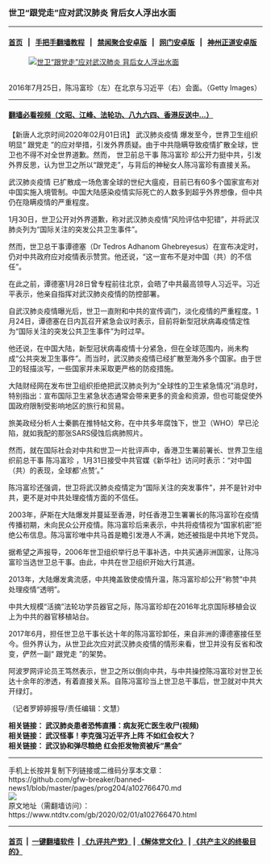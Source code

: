 ### 世卫“跟党走”应对武汉肺炎 背后女人浮出水面
------------------------

#### [首页](https://github.com/gfw-breaker/banned-news1/blob/master/README.md) &nbsp;&nbsp;|&nbsp;&nbsp; [手把手翻墙教程](https://github.com/gfw-breaker/guides/wiki) &nbsp;&nbsp;|&nbsp;&nbsp; [禁闻聚合安卓版](https://github.com/gfw-breaker/bn-android) &nbsp;&nbsp;|&nbsp;&nbsp; [网门安卓版](https://github.com/oGate2/oGate) &nbsp;&nbsp;|&nbsp;&nbsp; [神州正道安卓版](https://github.com/SzzdOgate/update) 



<div><div class="featured_image">
 <a href="https://i.ntdtv.com/assets/uploads/2020/02/GettyImages-579860938.jpg" target="_blank">
  <figure>
   <img alt="世卫“跟党走”应对武汉肺炎 背后女人浮出水面" src="https://i.ntdtv.com/assets/uploads/2020/02/GettyImages-579860938-800x450.jpg"/>
  </figure><br/>
 </a>
 <span class="caption">
  2016年7月25日，陈冯富珍（左）在北京与习近平（右）会面。（Getty Images）
 </span>
</div>
</div><hr/>

#### [翻墙必看视频（文昭、江峰、法轮功、八九六四、香港反送中...）](http://167.172.214.107/home.html)

<div><div class="post_content" itemprop="articleBody">
 <p>
  【新唐人北京时间2020年02月01日讯】
  <ok href="https://www.ntdtv.com/gb/442749.htm">
   武汉肺炎疫情
  </ok>
  爆发至今，世界卫生组织明显“
  <ok href="https://www.ntdtv.com/gb/跟党走.htm">
   跟党走
  </ok>
  ”的应对举措，引发外界质疑。由于中共隐瞒导致疫情扩散全球，世卫也不得不对全世界道歉。然而，
  <ok href="https://www.ntdtv.com/gb/世卫前总干事.htm">
   世卫前总干事
  </ok>
  <ok href="https://www.ntdtv.com/gb/陈冯富珍.htm">
   陈冯富珍
  </ok>
  却公开力挺中共，引发外界反思，认为世卫之所以“跟党走”，与背后的神秘女人陈冯富珍有直接关系。
 </p>
 <p>
  <ok href="https://www.ntdtv.com/gb/442749.htm">
   武汉肺炎疫情
  </ok>
  已扩散成一场危害全球的世纪大瘟疫，目前已有60多个国家宣布对中国实施入境管制。中国大陆感染疫情实际死亡的人数多到超乎外界想像，但中共仍在隐瞒疫情的严重程度。
 </p>
 <p>
  1月30日，世卫公开对外界道歉，称对武汉肺炎疫情“风险评估中犯错”，并将武汉肺炎列为“国际关注的突发公共卫生事件”。
 </p>
 <p>
  然而，世卫总干事谭德塞（Dr Tedros Adhanom Ghebreyesus）在宣布决定时，仍对中共政府应对疫情表示赞赏。他还说，“这一宣布不是对中国（共）的不信任”。
 </p>
 <p>
  在此之前，谭德塞1月28日曾专程前往北京，会晤了中共最高领导人习近平。习近平表示，他亲自指挥对武汉肺炎疫情的防控部署。
 </p>
 <p>
  自武汉肺炎疫情曝光后，世卫一直附和中共的宣传调门，淡化疫情的严重程度。1月24日，谭德塞在日内瓦召开紧急会议时表示，目前将新型冠状病毒疫情定性为“国际关注的突发公共卫生事件”为时过早。
 </p>
 <p>
  他还说，在中国大陆，新型冠状病毒疫情十分紧急，但在全球范围内，尚未构成“公共突发卫生事件”。而当时，武汉肺炎疫情已经扩散至海外多个国家。由于世卫的轻描淡写，一些国家并未采取更严格的防疫措施。
 </p>
 <p>
  大陆财经网在发布世卫组织拒绝把武汉肺炎列为“全球性的卫生紧急情况”消息时，特别指出：宣布国际卫生紧急状态通常会带来更多的资金和资源，但也可能促使外国政府限制受影响地区的旅行和贸易。
 </p>
 <p>
  旅美政经分析人士秦鹏在推特帖文称，在中共多年腐蚀下，世卫（WHO）早已沦陷，就如我配的那张SARS侵蚀后病肺照片。
 </p>
 <p>
  然而，就在国际社会对中共和世卫一片批评声中，香港卫生署前署长、世界卫生组织前总干事
  <ok href="https://www.ntdtv.com/gb/陈冯富珍.htm">
   陈冯富珍
  </ok>
  ，1月31日接受中共官媒《新华社》访问时表示：“对中国（共）的表现，全球都‘点赞’。”
 </p>
 <p>
  陈冯富珍还强调，世卫将武汉肺炎疫情定为“国际关注的突发事件”，并不是针对中共，更不是对中共处理疫情方面的不信任。
 </p>
 <p>
  2003年，萨斯在大陆爆发并蔓延至香港，时任香港卫生署署长的陈冯富珍在疫情传播初期，未向民众公开疫情。陈冯富珍后来表示，中共将疫情视为“国家机密”拒绝公布信息。陈冯富珍唯中共马首是瞻引发港人不满，她还被指是中共地下党员。
 </p>
 <p>
  据希望之声报导，2006年世卫组织举行总干事补选，中共买通非洲国家，让陈冯富珍当选世卫总干事。由此，中共在世卫组织开始大行其道。
 </p>
 <p>
  2013年，大陆爆发禽流感，中共掩盖致使疫情升温，陈冯富珍却公开“称赞”中共处理疫情“透明”。
 </p>
 <p>
  中共大规模“活摘”法轮功学员器官之际，陈冯富珍却在2016年北京国际移植会议上为中共的器官移植站台。
 </p>
 <p>
  2017年6月，担任世卫总干事长达十年的陈冯富珍卸任，来自非洲的谭德塞接任至今。但外界认为，从世卫此次应对武汉肺炎疫情的情形来看，世卫并没有反省和改变，俨然一副“
  <ok href="https://www.ntdtv.com/gb/跟党走.htm">
   跟党走
  </ok>
  ”的架势。
 </p>
 <p>
  阿波罗网评论员王笃然表示，世卫之所以倒向中共，与中共操控陈冯富珍对世卫长达十余年的渗透，有着直接关系。自陈冯富珍当上世卫总干事后，世卫就对中共大开绿灯。
 </p>
 <p>
  （记者罗婷婷报导/责任编辑：文慧）
 </p>
 <p>
  <strong>
   相关链接：
   <ok href="https://ntdtv.com/gb/2020/02/01/a102766433.html">
    武汉肺炎患者恐怖直播：病友死亡医生收尸(视频)
   </ok>
   <br/>
   相关链接：
   <ok href="https://www.ntdtv.com/gb/mkt_ipad/2020/02/01/a102766369.html">
    武汉怪事！李克强习近平齐上阵 不如红会权大？
   </ok>
   <br/>
   相关链接：
   <ok href="https://www.ntdtv.com/gb/2020/02/01/a102766166.html">
    武汉协和弹尽粮绝 红会拒发物资被斥“黑会”
   </ok>
  </strong>
 </p>
 <div class="single_ad">
 </div>
</div>
</div>
<hr/>
手机上长按并复制下列链接或二维码分享本文章：<br/>
https://github.com/gfw-breaker/banned-news1/blob/master/pages/prog204/a102766470.md <br/>
<a href='https://github.com/gfw-breaker/banned-news1/blob/master/pages/prog204/a102766470.md'><img src='https://github.com/gfw-breaker/banned-news1/blob/master/pages/prog204/a102766470.md.png'/></a> <br/>
原文地址（需翻墙访问）：https://www.ntdtv.com/gb/2020/02/01/a102766470.html


------------------------
#### [首页](https://github.com/gfw-breaker/banned-news1/blob/master/README.md) &nbsp;|&nbsp; [一键翻墙软件](https://github.com/gfw-breaker/nogfw/blob/master/README.md) &nbsp;| [《九评共产党》](https://github.com/gfw-breaker/9ping.md/blob/master/README.md#九评之一评共产党是什么) | [《解体党文化》](https://github.com/gfw-breaker/jtdwh.md/blob/master/README.md) | [《共产主义的终极目的》](https://github.com/gfw-breaker/gczydzjmd.md/blob/master/README.md)


<img src='http://gfw-breaker.win/banned-news/pages/prog204/a102766470.md' width='0px' height='0px'/>